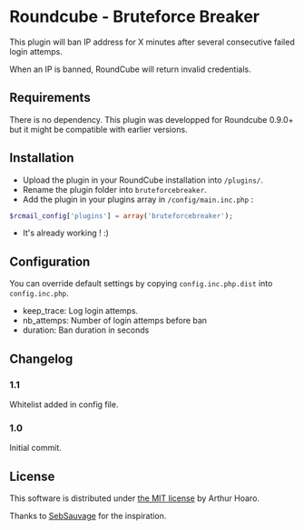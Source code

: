 # Roundcube - Bruteforce Breaker

This plugin will ban IP address for X minutes after several consecutive failed login attemps.

When an IP is banned, RoundCube will return invalid credentials.

## Requirements

There is no dependency. This plugin was developped for Roundcube 0.9.0+ but it might be compatible with earlier versions.

## Installation

 * Upload the plugin in your RoundCube installation into `/plugins/`.
 * Rename the plugin folder into `bruteforcebreaker`.
 * Add the plugin in your plugins array in `/config/main.inc.php` :
 
```php
$rcmail_config['plugins'] = array('bruteforcebreaker');
```
 * It's already working ! :)

## Configuration

You can override default settings by copying `config.inc.php.dist` into `config.inc.php`.

 * keep_trace: Log login attemps.
 * nb_attemps: Number of login attemps before ban
 * duration: Ban duration in seconds

## Changelog

### 1.1

Whitelist added in config file.

### 1.0

Initial commit.

## License

This software is distributed under [the MIT license](http://git.hoa.ro/arthur/rc-plugin-bruteforce-breaker/blob/master/LICENSE.md) by Arthur Hoaro.

Thanks to [SebSauvage](https://github.com/sebsauvage/) for the inspiration.